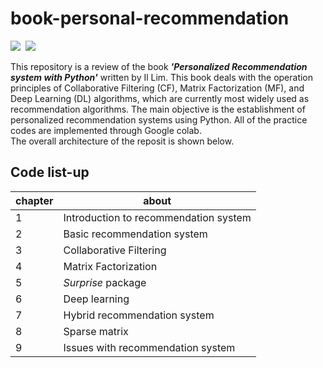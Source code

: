 # book-personal-recommendation
<p align="left">
  <img src="https://img.shields.io/badge/Python-3776AB?style=flat-square&logo=Python&logoColor=white"/></a>&nbsp 
  <img src="https://img.shields.io/badge/GoogleColab-F9AB00?style=flat-square&logo=GoogleColab&logoColor=white"/></a>&nbsp 
</p>

This repository is a review of the book **_'Personalized Recommendation system with Python'_** written by Il Lim. This book deals with the operation principles of Collaborative Filtering (CF), Matrix Factorization (MF), and Deep Learning (DL) algorithms, which are currently most widely used as recommendation algorithms. The main objective is the establishment of personalized recommendation systems using Python. All of the practice codes are implemented through Google colab. <br>
The overall architecture of the reposit is shown below. 

<h2> Code list-up </h2>

chapter | about 
---- | ---- 
1 | Introduction to recommendation system
2 | Basic recommendation system
3 | Collaborative Filtering
4 | Matrix Factorization
5 | _Surprise_ package
6 | Deep learning
7 | Hybrid recommendation system
8 | Sparse matrix
9 | Issues with recommendation system
